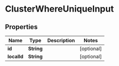 

# ClusterWhereUniqueInput


## Properties

Name | Type | Description | Notes
------------ | ------------- | ------------- | -------------
**id** | **String** |  |  [optional]
**localId** | **String** |  |  [optional]



